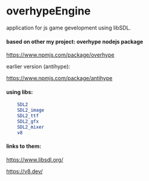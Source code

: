 

# overhypeEngine

application for js game gevelopment using libSDL.

#### based on other my project: overhype nodejs package

https://www.npmjs.com/package/overhype

earlier version (antihype):

https://www.npmjs.com/package/antihype

#### using libs:
```cmake
	SDL2 
	SDL2_image 
	SDL2_ttf 
	SDL2_gfx 
	SDL2_mixer 
	v8
```
#### links to them:

https://www.libsdl.org/

https://v8.dev/

